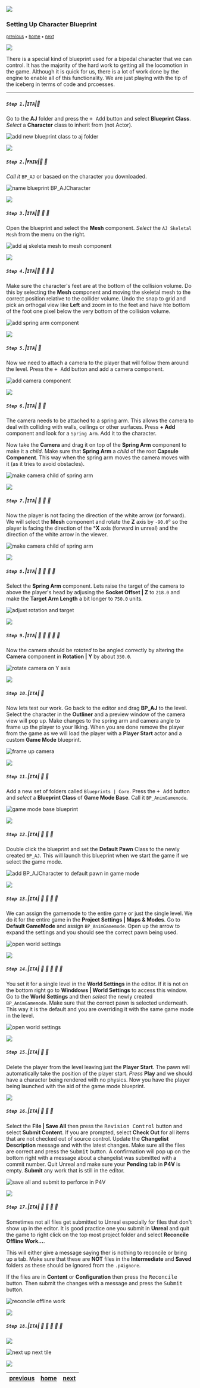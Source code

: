 ![](../images/line3.png)

### Setting Up Character Blueprint

<sub>[previous](../add-animations/README.md#user-content-add-animations) • [home](../README.md#user-content-ue4-animations) • [next](../adding-controls/README.md#user-content-adding-controls)</sub>

![](../images/line3.png)

There is a special kind of blueprint used for a bipedal character that we can control. It has the majority of the hard work to getting all the locomotion in the game. Although it is quick for us, there is a lot of work done by the engine to enable all of this functionality.  We are just playing with the tip of the iceberg in terms of code and prcoesses.

---

##### `Step 1.`\|`ITA`|:small_blue_diamond:

Go to the **AJ** folder and press the <kbd>+ Add</kbd> button and select **Blueprint Class**. *Select* a **Character** class to inherit from (not Actor).

![add new blueprint class to aj folder](images/BlueprintClassAJAdd.png)

![](../images/line2.png)

##### `Step 2.`\|`FHIU`|:small_blue_diamond: :small_blue_diamond: 

 *Call it* `BP_AJ` or basaed on the character you downloaded.

![name blueprint BP_AJCharacter](images/AJCharacterBP.png)

![](../images/line2.png)

##### `Step 3.`\|`ITA`|:small_blue_diamond: :small_blue_diamond: :small_blue_diamond:

Open the blueprint and select the **Mesh** component. *Select* the `AJ Skeletal Mesh` from the menu on the right.

![add aj skeleta mesh to mesh component](images/SkeletalMeshToCharacterAJ.png)

![](../images/line2.png)

##### `Step 4.`\|`ITA`|:small_blue_diamond: :small_blue_diamond: :small_blue_diamond: :small_blue_diamond:

Make sure the character's feet are at the bottom of the collision volume. Do this by selecting the **Mesh** component and moving the skeletal mesh to the correct position relative to the collider volume. Undo the snap to grid and pick an orthogal view like **Left** and zoom in to the feet and have hte bottom of the foot one pixel below the very bottom of the collision volume.

![add spring arm component](images/SpringArm.png)

![](../images/line2.png)

##### `Step 5.`\|`ITA`| :small_orange_diamond:

Now we need to attach a camera to the player that will follow them around the level. Press the <kbd>+ Add</kbd> button and add a camera component.

![add camera component](images/AddCam.png)

![](../images/line2.png)

##### `Step 6.`\|`ITA`| :small_orange_diamond: :small_blue_diamond:

The camera needs to be attached to a spring arm. This allows the camera to deal with colliding with walls, ceilings or other surfaces. Press **+ Add** component and look for a `Spring Arm`. Add it to the character.

Now take the **Camera** and drag it on top of the **Spring Arm** component to make it a *child*. Make sure that **Spring Arm** a *child* of the root **Capsule Component**. This way when the spring arm moves the camera moves with it (as it tries to avoid obstacles).

![make camera child of spring arm](images/MakeCameraChildOfSpringArm.png)

![](../images/line2.png)

##### `Step 7.`\|`ITA`| :small_orange_diamond: :small_blue_diamond: :small_blue_diamond:

Now the player is not facing the direction of the white arrow (or forward).  We will select the **Mesh** component and rotate the **Z** axis by `-90.0`° so the player is facing the direction of the ***X** axis (forward in unreal) and the direction of the white arrow in the viewer. 

![make camera child of spring arm](images/rotatingPlayers.png)

![](../images/line2.png)

##### `Step 8.`\|`ITA`| :small_orange_diamond: :small_blue_diamond: :small_blue_diamond: :small_blue_diamond:

Select the **Spring Arm** component. Lets raise the target of the camera to above the player's head by adjusing the **Socket Offset | Z** to `218.0` and make the **Target Arm Length** a bit longer to `750.0` units.

![adjust rotation and target](images/SpringArm90Deg.png)

![](../images/line2.png)

##### `Step 9.`\|`ITA`| :small_orange_diamond: :small_blue_diamond: :small_blue_diamond: :small_blue_diamond: :small_blue_diamond:

Now the camera should be *rotated* to be angled correctly by altering the **Camera** component in **Rotation | Y** by about `350.0`.

![rotate camera on Y axis](images/MoveCamUpAndPointDown.png)

![](../images/line2.png)

##### `Step 10.`\|`ITA`| :large_blue_diamond:

Now lets test our work.  Go back to the editor and drag **BP_AJ** to the level.  Select the character in the **Outliner** and a preview window of the camera view will pop up.  Make changes to the spring arm and camera angle to frame up the player to your liking. When you are done remove the player from the game as we will load the player with a **Player Start** actor and a custom **Game Mode** blueprint.

![frame up camera](images/getCameraFraming.png)

![](../images/line2.png)

##### `Step 11.`\|`ITA`| :large_blue_diamond: :small_blue_diamond: 

Add a new set of folders called `Blueprints | Core`. Press the <kbd>+ Add</kbd> button and *select* a **Blueprint Class** of **Game Mode Base**. Call it `BP_AnimGamemode`.

![game mode base blueprint](images/AddNewGameModeBase.png)

![](../images/line2.png)


##### `Step 12.`\|`ITA`| :large_blue_diamond: :small_blue_diamond: :small_blue_diamond: 

Double click the blueprint and set the **Default Pawn** Class to the newly created `BP_AJ`. This will launch this blueprint when we start the game if we select the game mode.

![add BP_AJCharacter to default pawn in game mode](images/DefaultPawnClassAJChar.png)

![](../images/line2.png)

##### `Step 13.`\|`ITA`| :large_blue_diamond: :small_blue_diamond: :small_blue_diamond:  :small_blue_diamond: 

We can assign the gamemode to the entire game or just the single level.  We do it for the entire game in the **Project Settings | Maps & Modes**.   Go to **Default GameMode** and assign `BP_AnimGamemode`.  Open up the arrow to expand the settings and you should see the correct pawn being used.

![open world settings](images/mapsAndModes.png)

![](../images/line2.png)

##### `Step 14.`\|`ITA`| :large_blue_diamond: :small_blue_diamond: :small_blue_diamond: :small_blue_diamond:  :small_blue_diamond: 

You set it for a single level in the **World Settings** in the editor. If it is not on the bottom right go to **Winddows | World Settings** to access this window.  Go to the **World Settings** and then *select* the newly created `BP_AnimGamemode`. Make sure that the correct pawn is selected underneath. This way it is the default and you are overriding it with the same game mode in the level.

![open world settings](images/worldSettingsTab.png)

![](../images/line2.png)

##### `Step 15.`\|`ITA`| :large_blue_diamond: :small_orange_diamond:

Delete the player from the level leaving just the **Player Start**.  The pawn will automatically take the position of the player start. *Press* **Play** and we should have a character being rendered with no physics. Now you have the player being launched with the aid of the game mode blueprint. 

![](../images/line2.png)

##### `Step 16.`\|`ITA`| :large_blue_diamond: :small_orange_diamond: :small_blue_diamond:

Select the **File | Save All** then press the <kbd>Revision Control</kbd> button and select **Submit Content**.  If you are prompted, select **Check Out** for all items that are not checked out of source control. Update the **Changelist Description** message and with the latest changes. Make sure all the files are correct and press the <kbd>Submit</kbd> button. A confirmation will pop up on the bottom right with a message about a changelist was submitted with a commit number. Quit Unreal and make sure your **Pending** tab in **P4V** is empty. **Submit** any work that is still in the editor.

![save all and submit to perforce in P4V](images/submitP4.png)

![](../images/line2.png)

##### `Step 17.`\|`ITA`| :large_blue_diamond: :small_orange_diamond: :small_blue_diamond: :small_blue_diamond:

Sometimes not all files get submitted to Unreal especially for files that don't show up in the editor.  It is good practice one you submit in **Unreal** and quit the game to right click on the top most project folder and select **Reconcile Offline Work...**.

This will either give a message saying ther is nothing to reconcile or bring up a tab.  Make sure that these are **NOT** files in the **Intermediate** and **Saved** folders as these should be ignored from the `.p4ignore`.

If the files are in **Content** or **Configuration** then press the <kbd>Reconcile</kbd> button.  Then submit the changes with a message and press the <kbd>Submit</kbd> button.

![reconcile offline work](images/reconcile.png)

![](../images/line2.png)

##### `Step 18.`\|`ITA`| :large_blue_diamond: :small_orange_diamond: :small_blue_diamond: :small_blue_diamond: :small_blue_diamond:



![](../images/line1.png)

<!-- <img src="https://via.placeholder.com/1000x100/45D7CA/000000/?text=Next Up - Adding Controls"> -->
![next up next tile](images/banner.png)

![](../images/line1.png)

| [previous](../add-animations/README.md#user-content-add-animations)| [home](../README.md#user-content-ue4-animations) | [next](../adding-controls/README.md#user-content-adding-controls)|
|---|---|---|
